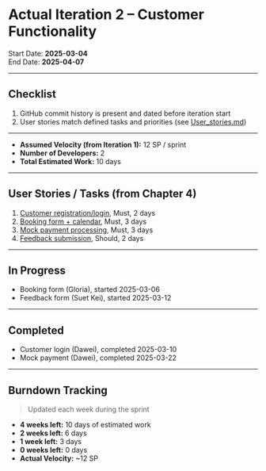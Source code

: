 # Actual Iteration 2 – Customer Functionality

Start Date: **2025-03-04**  
End Date: **2025-04-07**

---

## Checklist

1. GitHub commit history is present and dated before iteration start  
2. User stories match defined tasks and priorities (see [User_stories.md](./User_stories.md))

---

- **Assumed Velocity (from Iteration 1):** 12 SP / sprint  
- **Number of Developers:** 2  
- **Total Estimated Work:** 10 days

---

## User Stories / Tasks (from Chapter 4)

1. [Customer registration/login](./user_stories/customer_login.md), Must, 2 days  
2. [Booking form + calendar](./user_stories/customer_booking.md), Must, 3 days  
3. [Mock payment processing](./user_stories/payment_mock.md), Must, 3 days  
4. [Feedback submission](./user_stories/feedback.md), Should, 2 days

---

## In Progress

- Booking form (Gloria), started 2025-03-06  
- Feedback form (Suet Kei), started 2025-03-12

---

## Completed

- Customer login (Dawei), completed 2025-03-10  
- Mock payment (Dawei), completed 2025-03-22

---

## Burndown Tracking

> Updated each week during the sprint

- **4 weeks left:** 10 days of estimated work  
- **2 weeks left:** 6 days  
- **1 week left:** 3 days  
- **0 weeks left:** 0 days  
- **Actual Velocity:** ~12 SP
